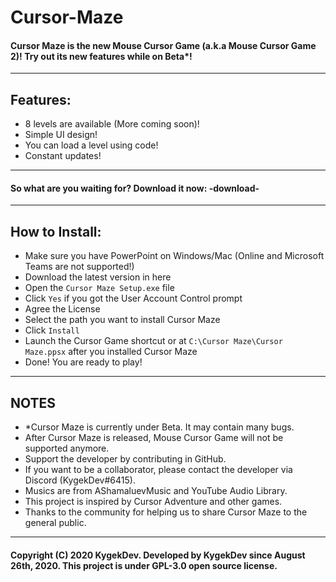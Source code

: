 # Cursor-Maze
#### Cursor Maze is the new Mouse Cursor Game (a.k.a Mouse Cursor Game 2)! Try out its new features while on Beta*!
---
## Features:
- 8 levels are available (More coming soon)!
- Simple UI design!
- You can load a level using code!
- Constant updates!
---
#### So what are you waiting for? Download it now: -download-
---
## How to Install:
- Make sure you have PowerPoint on Windows/Mac (Online and Microsoft Teams are not supported!)
- Download the latest version in here
- Open the `Cursor Maze Setup.exe` file
- Click `Yes` if you got the User Account Control prompt
- Agree the License
- Select the path you want to install Cursor Maze
- Click `Install`
- Launch the Cursor Game shortcut or at `C:\Cursor Maze\Cursor Maze.ppsx` after you installed Cursor Maze
- Done! You are ready to play!
---
## NOTES
- *Cursor Maze is currently under Beta. It may contain many bugs.
- After Cursor Maze is released, Mouse Cursor Game will not be supported anymore.
- Support the developer by contributing in GitHub.
- If you want to be a collaborator, please contact the developer via Discord (KygekDev#6415).
- Musics are from AShamaluevMusic and YouTube Audio Library.
- This project is inspired by Cursor Adventure and other games.
- Thanks to the community for helping us to share Cursor Maze to the general public.
---
#### Copyright (C) 2020 KygekDev. Developed by KygekDev since August 26th, 2020. This project is under GPL-3.0 open source license.
